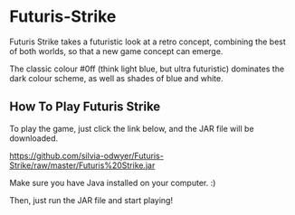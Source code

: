 # Futuris-Strike
Futuris Strike takes a futuristic look at a retro concept, combining the best of both worlds, so that a new game concept can emerge. 

The classic colour #0ff (think light blue, but ultra futuristic) dominates the dark colour scheme, as well as shades of blue and white. 

## How To Play Futuris Strike
To play the game, just click the link below, and the JAR file will be downloaded.

https://github.com/silvia-odwyer/Futuris-Strike/raw/master/Futuris%20Strike.jar

Make sure you have Java installed on your computer. :)

Then, just run the JAR file and start playing!
